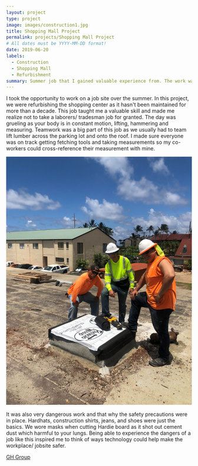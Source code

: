 ```yaml
---
layout: project
type: project
image: images/construction1.jpg
title: Shopping Mall Project
permalink: projects/Shopping Mall Project
# All dates must be YYYY-MM-DD format!
date: 2019-06-20
labels:
  - Construction
  - Shopping Mall
  - Refurbishment
summary: Summer job that I gained valuable experience from. The work was hard but allowed me to gain better perspectives on life. Also gave me an appreciation for laborious work. 
---
```


I took the opportunity to work on a job site over the summer. In this project, we were refurbishing the shopping center as it hasn't been maintained for more than a decade. This job taught me a valuable skill and made me realize not to take a laborers/ tradesman job for granted. The day was grueling as your body is in constant motion, lifting, hammering and measuring. Teamwork was a big part of this job as we usually had to team lift lumber across the parking lot and onto the roof. I made sure everyone was on track getting fetching tools and taking measurements so my co-workers could cross-reference their measurement with mine. 

<img class="ui large right floated rounded image" src="/images/construction (2).jpg">

It was also very dangerous work and that why the safety precautions were in place. Hardhats, construction shirts, jeans, and shoes were just the basics. We wore masks when cutting Hardie board as it shot out cement dust which harmful to your lungs. Being able to experience the dangers of a job like this inspired me to think of ways technology could help make the workplace/ jobsite safer. 

[GH Group](http://gh-group.com/)
